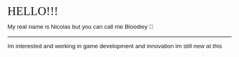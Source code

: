 <div class="WordSection1">

<p class="MsoNormal"><span lang="EN-US" style="font-size:20.0pt;line-height:107%;
font-family:ArcadeClassic">HELLO!!!</span></p>

<div style="border:none;border-bottom:solid windowtext 1.0pt;padding:0cm 0cm 1.0pt 0cm">

<p class="MsoNormal" style="border:none;padding:0cm"><span lang="EN-US" style="font-size:10.0pt;line-height:107%;font-family:&quot;Ubuntu&quot;,sans-serif">My real
name is Nicolas but you can call me Bloodiey </span><span style="font-size:
10.0pt;line-height:107%;font-family:&quot;Segoe UI Emoji&quot;,sans-serif">👋</span></p>

</div>

<p class="MsoNormal"><span lang="EN-US" style="font-size:10.0pt;line-height:107%;
font-family:&quot;Ubuntu&quot;,sans-serif">Im interested and working in game development
and innovation im still new at this</span></p>

</div>

